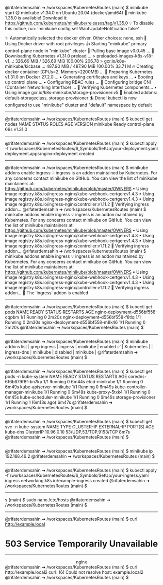 @rifaterdemsahin ➜ /workspaces/KubernetesRoutes (main) $ minikube start
😄  minikube v1.34.0 on Ubuntu 20.04 (docker/amd64)
🎉  minikube 1.35.0 is available! Download it: https://github.com/kubernetes/minikube/releases/tag/v1.35.0
💡  To disable this notice, run: 'minikube config set WantUpdateNotification false'

✨  Automatically selected the docker driver. Other choices: none, ssh
📌  Using Docker driver with root privileges
👍  Starting "minikube" primary control-plane node in "minikube" cluster
🚜  Pulling base image v0.0.45 ...
💾  Downloading Kubernetes v1.31.0 preload ...
    > preloaded-images-k8s-v18-v1...:  326.69 MiB / 326.69 MiB  100.00% 206.78 
    > gcr.io/k8s-minikube/kicbase...:  487.90 MiB / 487.90 MiB  100.00% 33.71 M
🔥  Creating docker container (CPUs=2, Memory=2200MB) ...
🐳  Preparing Kubernetes v1.31.0 on Docker 27.2.0 ...
    ▪ Generating certificates and keys ...
    ▪ Booting up control plane ...
    ▪ Configuring RBAC rules ...
🔗  Configuring bridge CNI (Container Networking Interface) ...
🔎  Verifying Kubernetes components...
    ▪ Using image gcr.io/k8s-minikube/storage-provisioner:v5
🌟  Enabled addons: default-storageclass, storage-provisioner
🏄  Done! kubectl is now configured to use "minikube" cluster and "default" namespace by default

---

@rifaterdemsahin ➜ /workspaces/KubernetesRoutes (main) $ kubectl get nodes
NAME       STATUS   ROLES           AGE   VERSION
minikube   Ready    control-plane   69s   v1.31.0

---

@rifaterdemsahin ➜ /workspaces/KubernetesRoutes (main) $ kubectl apply -f /workspaces/KubernetesRoutes/6_Symbols/SetUp/your-deployment.yaml
deployment.apps/nginx-deployment created

---


@rifaterdemsahin ➜ /workspaces/KubernetesRoutes (main) $ minikube addons enable ingress
💡  ingress is an addon maintained by Kubernetes. For any concerns contact minikube on GitHub.
You can view the list of minikube maintainers at: https://github.com/kubernetes/minikube/blob/master/OWNERS
    ▪ Using image registry.k8s.io/ingress-nginx/kube-webhook-certgen:v1.4.3
    ▪ Using image registry.k8s.io/ingress-nginx/kube-webhook-certgen:v1.4.3
    ▪ Using image registry.k8s.io/ingress-nginx/controller:v1.11.2
🔎  Verifying ingress addon...
@rifaterdemsahin ➜ /workspaces/KubernetesRoutes (main) $ minikube addons enable ingress
💡  ingress is an addon maintained by Kubernetes. For any concerns contact minikube on GitHub.
You can view the list of minikube maintainers at: https://github.com/kubernetes/minikube/blob/master/OWNERS
    ▪ Using image registry.k8s.io/ingress-nginx/kube-webhook-certgen:v1.4.3
    ▪ Using image registry.k8s.io/ingress-nginx/kube-webhook-certgen:v1.4.3
    ▪ Using image registry.k8s.io/ingress-nginx/controller:v1.11.2
🔎  Verifying ingress addon...
@rifaterdemsahin ➜ /workspaces/KubernetesRoutes (main) $ minikube addons enable ingress
💡  ingress is an addon maintained by Kubernetes. For any concerns contact minikube on GitHub.
You can view the list of minikube maintainers at: https://github.com/kubernetes/minikube/blob/master/OWNERS
    ▪ Using image registry.k8s.io/ingress-nginx/kube-webhook-certgen:v1.4.3
    ▪ Using image registry.k8s.io/ingress-nginx/kube-webhook-certgen:v1.4.3
    ▪ Using image registry.k8s.io/ingress-nginx/controller:v1.11.2
🔎  Verifying ingress addon...
🌟  The 'ingress' addon is enabled

---

@rifaterdemsahin ➜ /workspaces/KubernetesRoutes (main) $ kubectl get pods
NAME                               READY   STATUS    RESTARTS   AGE
nginx-deployment-d556bf558-cqpbm   1/1     Running   0          2m20s
nginx-deployment-d556bf558-f8tlq   1/1     Running   0          2m20s
nginx-deployment-d556bf558-m8k46   1/1     Running   0          2m20s
@rifaterdemsahin ➜ /workspaces/KubernetesRoutes (main) $ 

---

@rifaterdemsahin ➜ /workspaces/KubernetesRoutes (main) $    minikube addons list | grep ingress
| ingress                     | minikube | enabled ✅   | Kubernetes                     |
| ingress-dns                 | minikube | disabled     | minikube                       |
@rifaterdemsahin ➜ /workspaces/KubernetesRoutes (main) $ 

---

@rifaterdemsahin ➜ /workspaces/KubernetesRoutes (main) $    kubectl get pods -n kube-system
NAME                               READY   STATUS    RESTARTS        AGE
coredns-6f6b679f8f-bn7kp           1/1     Running   0               6m44s
etcd-minikube                      1/1     Running   0               6m49s
kube-apiserver-minikube            1/1     Running   0               6m49s
kube-controller-manager-minikube   1/1     Running   0               6m49s
kube-proxy-5txk4                   1/1     Running   0               6m45s
kube-scheduler-minikube            1/1     Running   0               6m49s
storage-provisioner                1/1     Running   1 (6m13s ago)   6m47s
@rifaterdemsahin ➜ /workspaces/KubernetesRoutes (main) $ 

---

@rifaterdemsahin ➜ /workspaces/KubernetesRoutes (main) $ kubectl get svc -n kube-system
NAME       TYPE        CLUSTER-IP   EXTERNAL-IP   PORT(S)                  AGE
kube-dns   ClusterIP   10.96.0.10   <none>        53/UDP,53/TCP,9153/TCP   8m7s
@rifaterdemsahin ➜ /workspaces/KubernetesRoutes (main) $ 

---

@rifaterdemsahin ➜ /workspaces/KubernetesRoutes (main) $    minikube ip
192.168.49.2
@rifaterdemsahin ➜ /workspaces/KubernetesRoutes (main) $ 

---

@rifaterdemsahin ➜ /workspaces/KubernetesRoutes (main) $ kubectl apply -f /workspaces/KubernetesRoutes/6_Symbols/SetUp/your-ingress.yaml
ingress.networking.k8s.io/example-ingress created
@rifaterdemsahin ➜ /workspaces/KubernetesRoutes (main) $ 

---

s (main) $ sudo nano /etc/hosts
@rifaterdemsahin ➜ /workspaces/KubernetesRoutes (main) $ 

---

@rifaterdemsahin ➜ /workspaces/KubernetesRoutes (main) $  curl http://example.local
<html>
<head><title>503 Service Temporarily Unavailable</title></head>
<body>
<center><h1>503 Service Temporarily Unavailable</h1></center>
<hr><center>nginx</center>
</body>
</html>
@rifaterdemsahin ➜ /workspaces/KubernetesRoutes (main) $  curl http://example.local2
curl: (6) Could not resolve host: example.local2
@rifaterdemsahin ➜ /workspaces/KubernetesRoutes (main) $ 